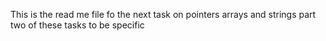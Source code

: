 This is the read me file fo the next task on pointers arrays and strings
part two of these tasks to be specific